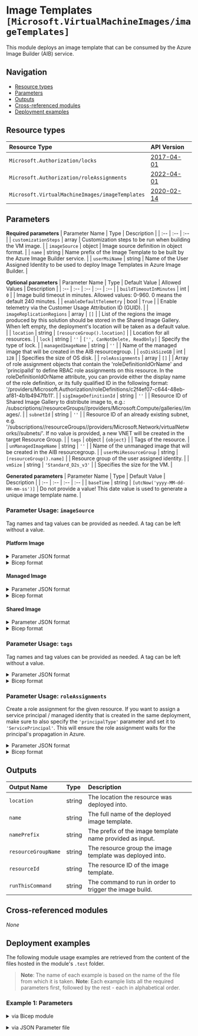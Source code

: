 # Image Templates `[Microsoft.VirtualMachineImages/imageTemplates]`

This module deploys an image template that can be consumed by the Azure Image Builder (AIB) service.

## Navigation

- [Resource types](#Resource-types)
- [Parameters](#Parameters)
- [Outputs](#Outputs)
- [Cross-referenced modules](#Cross-referenced-modules)
- [Deployment examples](#Deployment-examples)

## Resource types

| Resource Type | API Version |
| :-- | :-- |
| `Microsoft.Authorization/locks` | [2017-04-01](https://docs.microsoft.com/en-us/azure/templates/Microsoft.Authorization/2017-04-01/locks) |
| `Microsoft.Authorization/roleAssignments` | [2022-04-01](https://docs.microsoft.com/en-us/azure/templates/Microsoft.Authorization/2022-04-01/roleAssignments) |
| `Microsoft.VirtualMachineImages/imageTemplates` | [2020-02-14](https://docs.microsoft.com/en-us/azure/templates/Microsoft.VirtualMachineImages/2020-02-14/imageTemplates) |

## Parameters

**Required parameters**
| Parameter Name | Type | Description |
| :-- | :-- | :-- |
| `customizationSteps` | array | Customization steps to be run when building the VM image. |
| `imageSource` | object | Image source definition in object format. |
| `name` | string | Name prefix of the Image Template to be built by the Azure Image Builder service. |
| `userMsiName` | string | Name of the User Assigned Identity to be used to deploy Image Templates in Azure Image Builder. |

**Optional parameters**
| Parameter Name | Type | Default Value | Allowed Values | Description |
| :-- | :-- | :-- | :-- | :-- |
| `buildTimeoutInMinutes` | int | `0` |  | Image build timeout in minutes. Allowed values: 0-960. 0 means the default 240 minutes. |
| `enableDefaultTelemetry` | bool | `True` |  | Enable telemetry via the Customer Usage Attribution ID (GUID). |
| `imageReplicationRegions` | array | `[]` |  | List of the regions the image produced by this solution should be stored in the Shared Image Gallery. When left empty, the deployment's location will be taken as a default value. |
| `location` | string | `[resourceGroup().location]` |  | Location for all resources. |
| `lock` | string | `''` | `['', CanNotDelete, ReadOnly]` | Specify the type of lock. |
| `managedImageName` | string | `''` |  | Name of the managed image that will be created in the AIB resourcegroup. |
| `osDiskSizeGB` | int | `128` |  | Specifies the size of OS disk. |
| `roleAssignments` | array | `[]` |  | Array of role assignment objects that contain the 'roleDefinitionIdOrName' and 'principalId' to define RBAC role assignments on this resource. In the roleDefinitionIdOrName attribute, you can provide either the display name of the role definition, or its fully qualified ID in the following format: '/providers/Microsoft.Authorization/roleDefinitions/c2f4ef07-c644-48eb-af81-4b1b4947fb11'. |
| `sigImageDefinitionId` | string | `''` |  | Resource ID of Shared Image Gallery to distribute image to, e.g.: /subscriptions/<subscriptionID>/resourceGroups/<SIG resourcegroup>/providers/Microsoft.Compute/galleries/<SIG name>/images/<image definition>. |
| `subnetId` | string | `''` |  | Resource ID of an already existing subnet, e.g. '/subscriptions/<subscriptionId>/resourceGroups/<resourceGroupName>/providers/Microsoft.Network/virtualNetworks/<vnetName>/subnets/<subnetName>'. If no value is provided, a new VNET will be created in the target Resource Group. |
| `tags` | object | `{object}` |  | Tags of the resource. |
| `unManagedImageName` | string | `''` |  | Name of the unmanaged image that will be created in the AIB resourcegroup. |
| `userMsiResourceGroup` | string | `[resourceGroup().name]` |  | Resource group of the user assigned identity. |
| `vmSize` | string | `'Standard_D2s_v3'` |  | Specifies the size for the VM. |

**Generated parameters**
| Parameter Name | Type | Default Value | Description |
| :-- | :-- | :-- | :-- |
| `baseTime` | string | `[utcNow('yyyy-MM-dd-HH-mm-ss')]` | Do not provide a value! This date value is used to generate a unique image template name. |


### Parameter Usage: `imageSource`

Tag names and tag values can be provided as needed. A tag can be left without a value.

#### Platform Image

<details>

<summary>Parameter JSON format</summary>

```json
"source": {
    "type": "PlatformImage",
    "publisher": "MicrosoftWindowsDesktop",
    "offer": "Windows-10",
    "sku": "19h2-evd",
    "version": "latest"
}
```

</details>

<details>

<summary>Bicep format</summary>

```bicep
source: {
    type: 'PlatformImage'
    publisher: 'MicrosoftWindowsDesktop'
    offer: 'Windows-10'
    sku: '19h2-evd'
    version: 'latest'
}
```

</details>
<p>

#### Managed Image

<details>

<summary>Parameter JSON format</summary>

```json
"source": {
    "type": "ManagedImage",
    "imageId": "/subscriptions/<subscriptionId>/resourceGroups/{destinationResourceGroupName}/providers/Microsoft.Compute/images/<imageName>"
}
```

</details>

<details>

<summary>Bicep format</summary>

```bicep
source: {
    type: 'ManagedImage'
    imageId: '/subscriptions/<subscriptionId>/resourceGroups/{destinationResourceGroupName}/providers/Microsoft.Compute/images/<imageName>'
}
```

</details>
<p>

#### Shared Image

<details>

<summary>Parameter JSON format</summary>

```json
"source": {
    "type": "SharedImageVersion",
    "imageVersionID": "/subscriptions/<subscriptionId>/resourceGroups/<resourceGroup>/providers/Microsoft.Compute/galleries/<sharedImageGalleryName>/images/<imageDefinitionName/versions/<imageVersion>"
}
```

</details>

<details>

<summary>Bicep format</summary>

```bicep
source: {
    type: 'SharedImageVersion'
    imageVersionID: '/subscriptions/<subscriptionId>/resourceGroups/<resourceGroup>/providers/Microsoft.Compute/galleries/<sharedImageGalleryName>/images/<imageDefinitionName/versions/<imageVersion>'
}
```

</details>
<p>

### Parameter Usage: `tags`

Tag names and tag values can be provided as needed. A tag can be left without a value.

<details>

<summary>Parameter JSON format</summary>

```json
"tags": {
    "value": {
        "Environment": "Non-Prod",
        "Contact": "test.user@testcompany.com",
        "PurchaseOrder": "1234",
        "CostCenter": "7890",
        "ServiceName": "DeploymentValidation",
        "Role": "DeploymentValidation"
    }
}
```

</details>

<details>

<summary>Bicep format</summary>

```bicep
tags: {
    Environment: 'Non-Prod'
    Contact: 'test.user@testcompany.com'
    PurchaseOrder: '1234'
    CostCenter: '7890'
    ServiceName: 'DeploymentValidation'
    Role: 'DeploymentValidation'
}
```

</details>
<p>

### Parameter Usage: `roleAssignments`

Create a role assignment for the given resource. If you want to assign a service principal / managed identity that is created in the same deployment, make sure to also specify the `'principalType'` parameter and set it to `'ServicePrincipal'`. This will ensure the role assignment waits for the principal's propagation in Azure.

<details>

<summary>Parameter JSON format</summary>

```json
"roleAssignments": {
    "value": [
        {
            "roleDefinitionIdOrName": "Reader",
            "description": "Reader Role Assignment",
            "principalIds": [
                "12345678-1234-1234-1234-123456789012", // object 1
                "78945612-1234-1234-1234-123456789012" // object 2
            ]
        },
        {
            "roleDefinitionIdOrName": "/providers/Microsoft.Authorization/roleDefinitions/c2f4ef07-c644-48eb-af81-4b1b4947fb11",
            "principalIds": [
                "12345678-1234-1234-1234-123456789012" // object 1
            ],
            "principalType": "ServicePrincipal"
        }
    ]
}
```

</details>

<details>

<summary>Bicep format</summary>

```bicep
roleAssignments: [
    {
        roleDefinitionIdOrName: 'Reader'
        description: 'Reader Role Assignment'
        principalIds: [
            '12345678-1234-1234-1234-123456789012' // object 1
            '78945612-1234-1234-1234-123456789012' // object 2
        ]
    }
    {
        roleDefinitionIdOrName: '/providers/Microsoft.Authorization/roleDefinitions/c2f4ef07-c644-48eb-af81-4b1b4947fb11'
        principalIds: [
            '12345678-1234-1234-1234-123456789012' // object 1
        ]
        principalType: 'ServicePrincipal'
    }
]
```

</details>
<p>

## Outputs

| Output Name | Type | Description |
| :-- | :-- | :-- |
| `location` | string | The location the resource was deployed into. |
| `name` | string | The full name of the deployed image template. |
| `namePrefix` | string | The prefix of the image template name provided as input. |
| `resourceGroupName` | string | The resource group the image template was deployed into. |
| `resourceId` | string | The resource ID of the image template. |
| `runThisCommand` | string | The command to run in order to trigger the image build. |

## Cross-referenced modules

_None_

## Deployment examples

The following module usage examples are retrieved from the content of the files hosted in the module's `.test` folder.
   >**Note**: The name of each example is based on the name of the file from which it is taken.
   >**Note**: Each example lists all the required parameters first, followed by the rest - each in alphabetical order.

<h3>Example 1: Parameters</h3>

<details>

<summary>via Bicep module</summary>

```bicep
module imageTemplates './Microsoft.VirtualMachineImages/imageTemplates/deploy.bicep' = {
  name: '${uniqueString(deployment().name)}-imageTemplates'
  params: {
    // Required parameters
    customizationSteps: [
      {
        restartTimeout: '30m'
        type: 'WindowsRestart'
      }
    ]
    imageSource: {
      offer: 'Windows-10'
      publisher: 'MicrosoftWindowsDesktop'
      sku: '19h2-evd'
      type: 'PlatformImage'
      version: 'latest'
    }
    name: '<<namePrefix>>-az-imgt-x-001'
    userMsiName: 'adp-<<namePrefix>>-az-msi-x-001'
    // Non-required parameters
    buildTimeoutInMinutes: 0
    imageReplicationRegions: []
    lock: 'CanNotDelete'
    managedImageName: '<<namePrefix>>-az-mi-x-001'
    osDiskSizeGB: 127
    roleAssignments: [
      {
        principalIds: [
          '<<deploymentSpId>>'
        ]
        roleDefinitionIdOrName: 'Reader'
      }
    ]
    sigImageDefinitionId: '/subscriptions/<<subscriptionId>>/resourceGroups/validation-rg/providers/Microsoft.Compute/galleries/adp<<namePrefix>>azsigweux001/images/adp-<<namePrefix>>-az-imgd-x-001'
    subnetId: ''
    unManagedImageName: '<<namePrefix>>-az-umi-x-001'
    userMsiResourceGroup: 'validation-rg'
    vmSize: 'Standard_D2s_v3'
  }
}
```

</details>
<p>

<details>

<summary>via JSON Parameter file</summary>

```json
{
  "$schema": "https://schema.management.azure.com/schemas/2019-04-01/deploymentParameters.json#",
  "contentVersion": "1.0.0.0",
  "parameters": {
    // Required parameters
    "customizationSteps": {
      "value": [
        {
          "restartTimeout": "30m",
          "type": "WindowsRestart"
        }
      ]
    },
    "imageSource": {
      "value": {
        "offer": "Windows-10",
        "publisher": "MicrosoftWindowsDesktop",
        "sku": "19h2-evd",
        "type": "PlatformImage",
        "version": "latest"
      }
    },
    "name": {
      "value": "<<namePrefix>>-az-imgt-x-001"
    },
    "userMsiName": {
      "value": "adp-<<namePrefix>>-az-msi-x-001"
    },
    // Non-required parameters
    "buildTimeoutInMinutes": {
      "value": 0
    },
    "imageReplicationRegions": {
      "value": []
    },
    "lock": {
      "value": "CanNotDelete"
    },
    "managedImageName": {
      "value": "<<namePrefix>>-az-mi-x-001"
    },
    "osDiskSizeGB": {
      "value": 127
    },
    "roleAssignments": {
      "value": [
        {
          "principalIds": [
            "<<deploymentSpId>>"
          ],
          "roleDefinitionIdOrName": "Reader"
        }
      ]
    },
    "sigImageDefinitionId": {
      "value": "/subscriptions/<<subscriptionId>>/resourceGroups/validation-rg/providers/Microsoft.Compute/galleries/adp<<namePrefix>>azsigweux001/images/adp-<<namePrefix>>-az-imgd-x-001"
    },
    "subnetId": {
      "value": ""
    },
    "unManagedImageName": {
      "value": "<<namePrefix>>-az-umi-x-001"
    },
    "userMsiResourceGroup": {
      "value": "validation-rg"
    },
    "vmSize": {
      "value": "Standard_D2s_v3"
    }
  }
}
```

</details>
<p>
